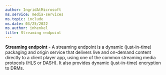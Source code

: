 ```yaml
---
author: IngridAtMicrosoft
ms.service: media-services
ms.topic: include
ms.date: 03/25/2022
ms.author: inhenkel
title: Streaming endpoint
---
```


**Streaming endpoint** - A streaming endpoint is a dynamic (just-in-time) packaging and origin service that delivers live and on-demand content directly to a client player app, using one of the common streaming media protocols (HLS or DASH). It also provides dynamic (just-in-time) encryption to DRMs.
